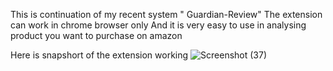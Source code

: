This is continuation of my recent system " Guardian-Review"
The extension can work in chrome browser only
And it is very easy to use in analysing product you want to purchase on amazon

Here is snapshort of the extension working
![Screenshot (37)](https://github.com/Chaste20/Guardian-Review-chrome-Extension/assets/77324404/1daab7bd-c61a-4186-8c91-22eb0385bfad)

